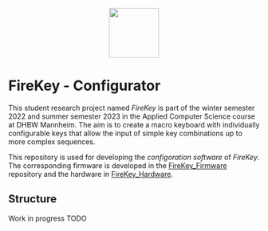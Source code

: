 <p align="center">
  <img width="" height="100" src="https://user-images.githubusercontent.com/35914049/210417180-676096d7-a9f0-4359-a83d-85045c853c2d.svg">
</p>

# FireKey - Configurator

This student research project named *FireKey* is part of the winter semester 2022 and summer semester 2023 in the
Applied Computer Science course at DHBW Mannheim. The aim is to create a macro keyboard with individually configurable
keys that allow the input of simple key combinations up to more complex sequences.

This repository is used for developing the *configoration software* of *FireKey*. The corresponding firmware is developed in
the [FireKey_Firmware](https://github.com/FrederikWolter/FireKey_Firmware) repository and the hardware
in [FireKey_Hardware](https://github.com/FrederikWolter/FireKey_Hardware).

## Structure

Work in progress TODO
